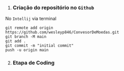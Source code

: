 1) ### Criação do repositório no `Github`

No `Intellij` via terminal

    git remote add origin https://github.com/wesleyp846/ConvesorDeMoedas.git
    git branch -M main
    git add .
    git commit -m "initial commit"
    push -u origin main

2) ### Etapa de Coding





